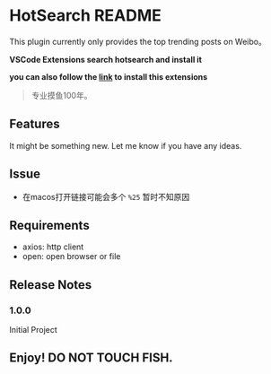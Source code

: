 # HotSearch README

This plugin currently only provides the top trending posts on Weibo。

**VSCode Extensions search hotsearch and install it**

**you can also follow the [link](https://marketplace.visualstudio.com/items?itemName=harryzhang.hotsearch) to install this extensions**
> 专业摸鱼100年。

## Features

It might be something new. Let me know if you have any ideas.

## Issue

- 在macos打开链接可能会多个 `%25` 暂时不知原因

## Requirements

- axios: http client
- open: open browser or file
		

## Release Notes

### 1.0.0

Initial Project

## Enjoy! DO NOT TOUCH FISH.

